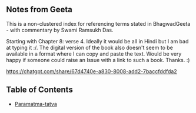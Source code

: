 ## Notes from Geeta

This is a non-clustered index for referencing terms stated in BhagwadGeeta - with commentary by Swami Ramsukh Das.

Starting with Chapter 8: verse 4. Ideally it would be all in Hindi but I am bad at typing it :/. The digital version of the book also doesn't seem to be available in a format where I can copy and paste the text. Would be very happy if someone could raise an Issue with a link to such a book. Thanks. :)

https://chatgpt.com/share/67d4740e-a830-8008-add2-7baccfddfda2

## Table of Contents

- [Paramatma-tatva](Paramatma-tatva.md)